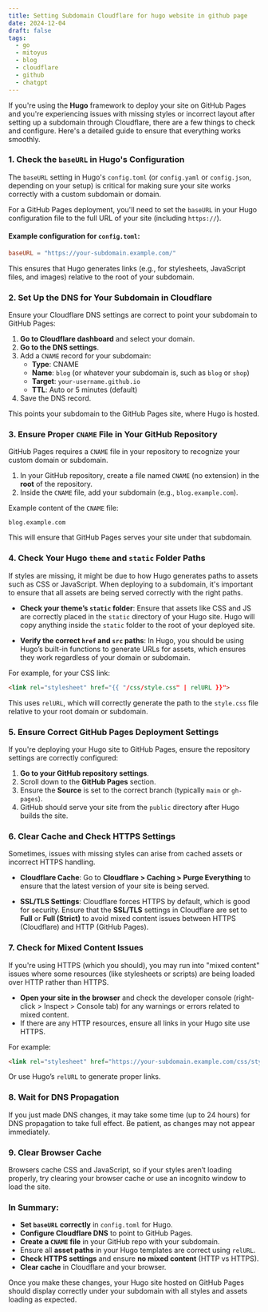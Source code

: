 ```yaml
---
title: Setting Subdomain Cloudflare for hugo website in github page
date: 2024-12-04
draft: false
tags:
  - go
  - mitoyus
  - blog
  - cloudflare
  - github
  - chatgpt
---
```

If you're using the **Hugo** framework to deploy your site on GitHub Pages and you're experiencing issues with missing styles or incorrect layout after setting up a subdomain through Cloudflare, there are a few things to check and configure. Here's a detailed guide to ensure that everything works smoothly.

### 1. **Check the `baseURL` in Hugo's Configuration**

The `baseURL` setting in Hugo's `config.toml` (or `config.yaml` or `config.json`, depending on your setup) is critical for making sure your site works correctly with a custom subdomain or domain.

For a GitHub Pages deployment, you'll need to set the `baseURL` in your Hugo configuration file to the full URL of your site (including `https://`).

#### Example configuration for `config.toml`:

```toml
baseURL = "https://your-subdomain.example.com/"
```

This ensures that Hugo generates links (e.g., for stylesheets, JavaScript files, and images) relative to the root of your subdomain.

### 2. **Set Up the DNS for Your Subdomain in Cloudflare**

Ensure your Cloudflare DNS settings are correct to point your subdomain to GitHub Pages:

1. **Go to Cloudflare dashboard** and select your domain.
2. **Go to the DNS settings**.
3. Add a `CNAME` record for your subdomain:
    - **Type**: CNAME
    - **Name**: `blog` (or whatever your subdomain is, such as `blog` or `shop`)
    - **Target**: `your-username.github.io`
    - **TTL**: Auto or 5 minutes (default)
4. Save the DNS record.

This points your subdomain to the GitHub Pages site, where Hugo is hosted.

### 3. **Ensure Proper `CNAME` File in Your GitHub Repository**

GitHub Pages requires a `CNAME` file in your repository to recognize your custom domain or subdomain.

1. In your GitHub repository, create a file named `CNAME` (no extension) in the **root** of the repository.
2. Inside the `CNAME` file, add your subdomain (e.g., `blog.example.com`).

Example content of the `CNAME` file:

```
blog.example.com
```

This will ensure that GitHub Pages serves your site under that subdomain.

### 4. **Check Your Hugo `theme` and `static` Folder Paths**

If styles are missing, it might be due to how Hugo generates paths to assets such as CSS or JavaScript. When deploying to a subdomain, it's important to ensure that all assets are being served correctly with the right paths.

- **Check your theme’s `static` folder**: Ensure that assets like CSS and JS are correctly placed in the `static` directory of your Hugo site. Hugo will copy anything inside the `static` folder to the root of your deployed site.
    
- **Verify the correct `href` and `src` paths**: In Hugo, you should be using Hugo’s built-in functions to generate URLs for assets, which ensures they work regardless of your domain or subdomain.
    

For example, for your CSS link:

```html
<link rel="stylesheet" href="{{ "/css/style.css" | relURL }}">
```

This uses `relURL`, which will correctly generate the path to the `style.css` file relative to your root domain or subdomain.

### 5. **Ensure Correct GitHub Pages Deployment Settings**

If you're deploying your Hugo site to GitHub Pages, ensure the repository settings are correctly configured:

1. **Go to your GitHub repository settings**.
2. Scroll down to the **GitHub Pages** section.
3. Ensure the **Source** is set to the correct branch (typically `main` or `gh-pages`).
4. GitHub should serve your site from the `public` directory after Hugo builds the site.

### 6. **Clear Cache and Check HTTPS Settings**

Sometimes, issues with missing styles can arise from cached assets or incorrect HTTPS handling.

- **Cloudflare Cache**: Go to **Cloudflare > Caching > Purge Everything** to ensure that the latest version of your site is being served.
    
- **SSL/TLS Settings**: Cloudflare forces HTTPS by default, which is good for security. Ensure that the **SSL/TLS** settings in Cloudflare are set to **Full** or **Full (Strict)** to avoid mixed content issues between HTTPS (Cloudflare) and HTTP (GitHub Pages).
    

### 7. **Check for Mixed Content Issues**

If you're using HTTPS (which you should), you may run into "mixed content" issues where some resources (like stylesheets or scripts) are being loaded over HTTP rather than HTTPS.

- **Open your site in the browser** and check the developer console (right-click > Inspect > Console tab) for any warnings or errors related to mixed content.
- If there are any HTTP resources, ensure all links in your Hugo site use HTTPS.

For example:

```html
<link rel="stylesheet" href="https://your-subdomain.example.com/css/style.css">
```

Or use Hugo’s `relURL` to generate proper links.

### 8. **Wait for DNS Propagation**

If you just made DNS changes, it may take some time (up to 24 hours) for DNS propagation to take full effect. Be patient, as changes may not appear immediately.

### 9. **Clear Browser Cache**

Browsers cache CSS and JavaScript, so if your styles aren’t loading properly, try clearing your browser cache or use an incognito window to load the site.

### In Summary:

- **Set `baseURL` correctly** in `config.toml` for Hugo.
- **Configure Cloudflare DNS** to point to GitHub Pages.
- **Create a `CNAME` file** in your GitHub repo with your subdomain.
- Ensure all **asset paths** in your Hugo templates are correct using `relURL`.
- **Check HTTPS settings** and ensure **no mixed content** (HTTP vs HTTPS).
- **Clear cache** in Cloudflare and your browser.

Once you make these changes, your Hugo site hosted on GitHub Pages should display correctly under your subdomain with all styles and assets loading as expected.